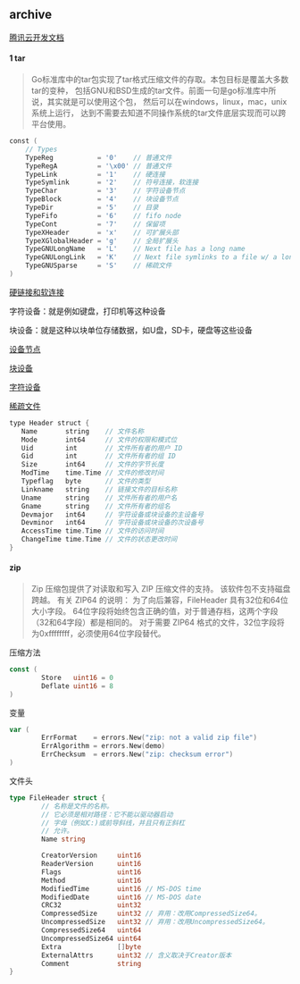 ## archive

[腾讯云开发文档](https://cloud.tencent.com/developer/doc/1101)
#### 1 tar
>Go标准库中的tar包实现了tar格式压缩文件的存取。本包目标是覆盖大多数tar的变种，
包括GNU和BSD生成的tar文件。前面一句是go标准库中所说，其实就是可以使用这个包，
然后可以在windows，linux，mac，unix系统上运行，
达到不需要去知道不同操作系统的tar文件底层实现而可以跨平台使用。

```go
const (  
    // Types  
    TypeReg           = '0'    // 普通文件  
    TypeRegA          = '\x00' // 普通文件  
    TypeLink          = '1'    // 硬连接  
    TypeSymlink       = '2'    // 符号连接，软连接  
    TypeChar          = '3'    // 字符设备节点  
    TypeBlock         = '4'    // 块设备节点  
    TypeDir           = '5'    // 目录  
    TypeFifo          = '6'    // fifo node  
    TypeCont          = '7'    // 保留项  
    TypeXHeader       = 'x'    // 可扩展头部  
    TypeXGlobalHeader = 'g'    // 全局扩展头  
    TypeGNULongName   = 'L'    // Next file has a long name  
    TypeGNULongLink   = 'K'    // Next file symlinks to a file w/ a long name  
    TypeGNUSparse     = 'S'    // 稀疏文件  
)  
```
[硬链接和软连接](https://www.ibm.com/developerworks/cn/linux/l-cn-hardandsymb-links/)

字符设备：就是例如键盘，打印机等这种设备

块设备：就是这种以块单位存储数据，如U盘，SD卡，硬盘等这些设备

[设备节点](https://blog.csdn.net/u013904227/article/details/50483662)

[块设备](https://baike.baidu.com/item/%E5%9D%97%E8%AE%BE%E5%A4%87/2413231?fr=aladdin)

[字符设备](https://baike.baidu.com/item/%E5%AD%97%E7%AC%A6%E8%AE%BE%E5%A4%87)

[稀疏文件](https://blog.csdn.net/cymm_liu/article/details/8760033)


```go
type Header struct {  
   Name       string    // 文件名称  
   Mode       int64     // 文件的权限和模式位  
   Uid        int       // 文件所有者的用户 ID  
   Gid        int       // 文件所有者的组 ID  
   Size       int64     // 文件的字节长度  
   ModTime    time.Time // 文件的修改时间  
   Typeflag   byte      // 文件的类型  
   Linkname   string    // 链接文件的目标名称  
   Uname      string    // 文件所有者的用户名  
   Gname      string    // 文件所有者的组名  
   Devmajor   int64     // 字符设备或块设备的主设备号  
   Devminor   int64     // 字符设备或块设备的次设备号  
   AccessTime time.Time // 文件的访问时间  
   ChangeTime time.Time // 文件的状态更改时间  
}  
```
#### zip

>Zip 压缩包提供了对读取和写入 ZIP 压缩文件的支持。
该软件包不支持磁盘跨越。
有关 ZIP64 的说明：
为了向后兼容，FileHeader 具有32位和64位大小字段。
64位字段将始终包含正确的值，对于普通存档，这两个字段（32和64字段）都是相同的。
对于需要 ZIP64 格式的文件，32位字段将为0xffffffff，必须使用64位字段替代。


压缩方法
```go
const (
        Store   uint16 = 0
        Deflate uint16 = 8
)
```

变量
```go
var (
        ErrFormat    = errors.New("zip: not a valid zip file")
        ErrAlgorithm = errors.New(demo)
        ErrChecksum  = errors.New("zip: checksum error")
)
```


文件头
```go
type FileHeader struct {
        // 名称是文件的名称。
        // 它必须是相对路径：它不能以驱动器启动
        // 字母（例如C:)或前导斜线，并且只有正斜杠
        // 允许。
        Name string

        CreatorVersion     uint16
        ReaderVersion      uint16
        Flags              uint16
        Method             uint16
        ModifiedTime       uint16 // MS-DOS time
        ModifiedDate       uint16 // MS-DOS date
        CRC32              uint32
        CompressedSize     uint32 // 弃用：改用CompressedSize64。
        UncompressedSize   uint32 // 弃用：改用UncompressedSize64。
        CompressedSize64   uint64
        UncompressedSize64 uint64
        Extra              []byte
        ExternalAttrs      uint32 // 含义取决于Creator版本
        Comment            string
}
```

